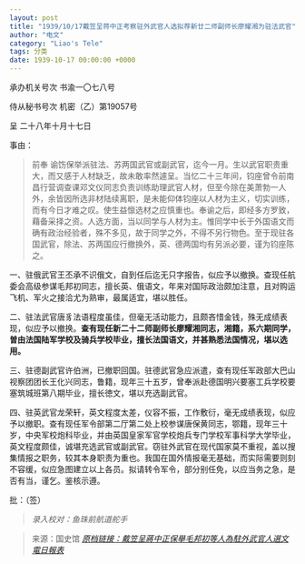 ```yaml
---
layout: post
title: "1939/10/17戴笠呈蒋中正考察驻外武官人选拟荐新廿二师副师长廖耀湘为驻法武官"
author: "电文"
category: "Liao's Tele"
tags: 分类
date: 1939-10-17 00:00:00 +0000
---
```

承办机关号次 书渝一〇七八号

侍从秘书号次 机密（乙）第19057号

呈 二十八年十月十七日

事由：

> 前奉 谕饬保举派驻法、苏两国武官或副武官，迄今一月。生以武官职责重大，而又感于人材缺乏，故未敢率然遽呈。当忆二十三年间，钧座曾令前南昌行营调查课邓文仪同志负责训练助理武官人材，但至今除在美萧勃一人外，余皆因所选非材陆续离职，是未能仰体钧座以人材为主义，切实训练，而有今日才难之叹。使生益懔选材之应慎重也。奉谕之后，即经多方罗致，藉备采择之资。人选方面，当以同学与人材为主。惟同学中长于外国语文而确有政治经验者，殊不多见，故于同学之外，不得不另行物色。至于现驻各国武官，除法、苏两国应行撤换外，英、德两国均有另派必要，谨为钧座陈之。

一、驻俄武官王丕承不识俄文，自到任后迄无只字报告，似应予以撤换。查现任航委会高级参谋毛邦初同志，擅长英、俄语文，年来对国际政治颇加注意，且对购运飞机、军火之接洽尤为熟审，最属适宜，堪以胜任。

二、驻法武官唐豸法语程度虽佳，但毫无活动能力，且颇吝惜金钱，殊无成绩表现，似应予以撤换。**查有现任新二十二师副师长廖耀湘同志，湘籍，系六期同学，曽由法国陆军学校及骑兵学校毕业，擅长法国语文，并甚熟悉法国情况，堪以选用。**

三、驻德副武官许伯洲，已撤职回国。驻德武官急应派遣，查有现任军政部大巴山视察团团长王化兴同志，鲁籍，现年三十五岁，曾奉派赴德国明兴要塞工兵学校要塞筑城班第八期毕业，擅长徳文，堪以充选副武官。

四、驻英武官龙荣轩，英文程度太差，仪容不振，工作敷衍，毫无成绩表现，似应予以撤职。查有现任军令部第二厅第二处上校参谋唐保黄同志，鄂籍，现年三十岁，中央军校炮科毕业，并由英国皇家军官学校炮兵专门学校军事科学大学毕业，英文程度颇佳，诚堪充选武官或副武官。窃驻外武官在现代国家莫不重视，盖以搜集情报之职务，较其本身职责为重也。我国在国外情报毫无基础，而实际需要则刻不容缓，似应急图建立以上各员。拟请转令军令，部分别任免，以应当务之急，是否有当，谨乞。鉴核示遵。

批：（签）

> *录入校对：鱼珠前航道舵手*

> 来源：国史馆 [*原档链接：戴笠呈蔣中正保舉毛邦初等人為駐外武官人選文電日報表*](https://ahonline.drnh.gov.tw/index.php?act=Display/image/5894494lwAIpp3#78C)